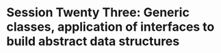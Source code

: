 # Session Twenty Three: Generic classes, application of interfaces to build abstract data structures
